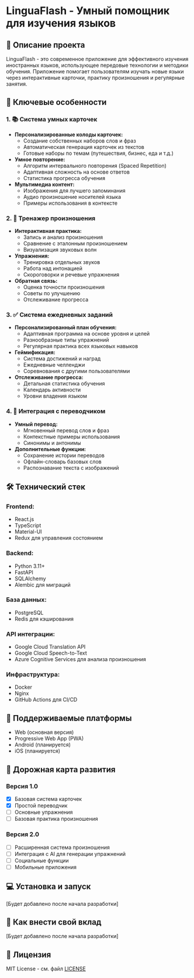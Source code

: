 # LinguaFlash - Умный помощник для изучения языков

## 📝 Описание проекта
LinguaFlash - это современное приложение для эффективного изучения иностранных языков, использующее передовые технологии и методики обучения. Приложение помогает пользователям изучать новые языки через интерактивные карточки, практику произношения и регулярные занятия.

## 🎯 Ключевые особенности

### 1. 📚 Система умных карточек
- **Персонализированные колоды карточек:**
  - Создание собственных наборов слов и фраз
  - Автоматическая генерация карточек из текстов
  - Готовые наборы по темам (путешествия, бизнес, еда и т.д.)
- **Умное повторение:**
  - Алгоритм интервального повторения (Spaced Repetition)
  - Адаптивная сложность на основе ответов
  - Статистика прогресса обучения
- **Мультимедиа контент:**
  - Изображения для лучшего запоминания
  - Аудио произношение носителей языка
  - Примеры использования в контексте

### 2. 🎤 Тренажер произношения
- **Интерактивная практика:**
  - Запись и анализ произношения
  - Сравнение с эталонным произношением
  - Визуализация звуковых волн
- **Упражнения:**
  - Тренировка отдельных звуков
  - Работа над интонацией
  - Скороговорки и речевые упражнения
- **Обратная связь:**
  - Оценка точности произношения
  - Советы по улучшению
  - Отслеживание прогресса

### 3. ✅ Система ежедневных заданий
- **Персонализированный план обучения:**
  - Адаптивная программа на основе уровня и целей
  - Разнообразные типы упражнений
  - Регулярная практика всех языковых навыков
- **Геймификация:**
  - Система достижений и наград
  - Ежедневные челленджи
  - Соревнования с другими пользователями
- **Отслеживание прогресса:**
  - Детальная статистика обучения
  - Календарь активности
  - Уровни владения языком

### 4. 🔄 Интеграция с переводчиком
- **Умный перевод:**
  - Мгновенный перевод слов и фраз
  - Контекстные примеры использования
  - Синонимы и антонимы
- **Дополнительные функции:**
  - Сохранение истории переводов
  - Офлайн-словарь базовых слов
  - Распознавание текста с изображений

## 🛠 Технический стек
### Frontend:
- React.js
- TypeScript
- Material-UI
- Redux для управления состоянием

### Backend:
- Python 3.11+
- FastAPI
- SQLAlchemy
- Alembic для миграций

### База данных:
- PostgreSQL
- Redis для кэширования

### API интеграции:
- Google Cloud Translation API
- Google Cloud Speech-to-Text
- Azure Cognitive Services для анализа произношения

### Инфраструктура:
- Docker
- Nginx
- GitHub Actions для CI/CD

## 📱 Поддерживаемые платформы
- Web (основная версия)
- Progressive Web App (PWA)
- Android (планируется)
- iOS (планируется)

## 🚀 Дорожная карта развития
### Версия 1.0
- [x] Базовая система карточек
- [x] Простой переводчик
- [ ] Основные упражнения
- [ ] Базовая практика произношения

### Версия 2.0
- [ ] Расширенная система произношения
- [ ] Интеграция с AI для генерации упражнений
- [ ] Социальные функции
- [ ] Мобильные приложения

## 💻 Установка и запуск
[Будет добавлено после начала разработки]

## 🤝 Как внести свой вклад
[Будет добавлено после начала разработки]

## 📄 Лицензия
MIT License - см. файл [LICENSE](LICENSE)
